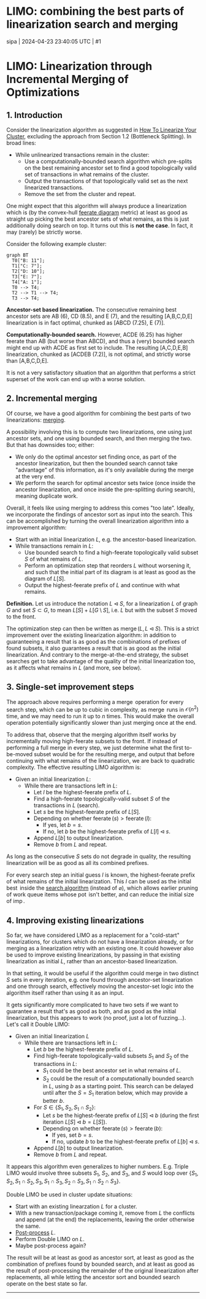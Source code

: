 # LIMO: combining the best parts of linearization search and merging

sipa | 2024-04-23 23:40:05 UTC | #1

# LIMO: Linearization through Incremental Merging of Optimizations

<div data-theme-toc="true"> </div>

## 1. Introduction

Consider the linearization algorithm as suggested in [How To Linearize Your Cluster](https://delvingbitcoin.org/t/how-to-linearize-your-cluster/303), excluding the approach from Section 1.2 (Bottleneck Splitting). In broad lines:
* While unlinearized transactions remain in the cluster:
  * Use a computationally-bounded search algorithm which pre-splits on the best remaining ancestor set to find a good topologically valid set of transactions in what remains of the cluster.
  * Output the transactions of that topologically valid set as the next linearized transactions.
  * Remove the set from the cluster and repeat.

One might expect that this algorithm will always produce a linearization which is (by the convex-hull [feerate diagram](https://delvingbitcoin.org/t/cluster-mempool-definitions-theory/202#linearizations-and-chunks-3) metric) at least as good as straight up picking the best ancestor sets of what remains, as this is just additionally doing search on top. It turns out this is **not the case**. In fact, it may (rarely) be strictly worse.

Consider the following example cluster:

```mermaid height=234,auto
graph BT
  T0["B: 11"];
  T1["C: 7"];
  T2["D: 10"];
  T3["E: 7"];
  T4["A: 1"];
  T0 --> T4;
  T2 --> T1 --> T4;
  T3 --> T4;
```

**Ancestor-set based linearization.** The consecutive remaining best ancestor sets are AB (6), CD (8.5), and E (7), and the resulting [A,B,C,D,E] linearization is in fact optimal, chunked as [ABCD (7.25), E (7)].

**Computationally-bounded search.** However, ACDE (6.25) has higher feerate than AB (but worse than ABCD), and thus a (very) bounded search might end up with ACDE as first set to include. The resulting [A,C,D,E,B] linearization, chunked as [ACDEB (7.2)], is not optimal, and strictly worse than [A,B,C,D,E].

It is not a very satisfactory situation that an algorithm that performs a strict superset of the work can end up with a worse solution.

## 2. Incremental merging

Of course, we have a good algorithm for combining the best parts of two linearizations: [merging](https://delvingbitcoin.org/t/merging-incomparable-linearizations/209).

A possibility involving this is to compute two linearizations, one using just ancestor sets, and one using bounded search, and then merging the two. But that has downsides too; either:
* We only do the optimal ancestor set finding once, as part of the ancestor linearization, but then the bounded search cannot take "advantage" of this information, as it's only available during the merge at the very end.
* We perform the search for optimal ancestor sets twice (once inside the ancestor linearization, and once inside the pre-splitting during search), meaning duplicate work.

Overall, it feels like using merging to address this comes "too late". Ideally, we incorporate the findings of ancestor sort as input into the search. This can be accomplished by turning the overall linearization algorithm into a improvement algorithm:
* Start with an initial linearization $L$, e.g. the ancestor-based linearization.
* While transactions remain in $L$:
  * Use bounded search to find a high-feerate topologically valid subset $S$ of what remains of $L$.
  * Perform an optimization step that reorders $L$ without worsening it, and such that the initial part of its diagram is at least as good as the diagram of $L[S]$.
  * Output the highest-feerate prefix of $L$ and continue with what remains.

**Definition.** Let us introduce the notation $L \triangleleft S$, for a linearization $L$ of graph $G$ and set $S \subset G$, to mean $L[S] + L[G \setminus S]$, i.e. $L$ but with the subset $S$ moved to the front.

The optimization step can then be written as $\operatorname{merge}(L, L \triangleleft S)$. This is a strict improvement over the existing linearization algorithm: in addition to guaranteeing a result that is as good as the combinations of prefixes of found subsets, it also guarantees a result that is as good as the initial linearization. And contrary to the merge-at-the-end strategy, the subset searches get to take advantage of the quality of the initial linearization too, as it affects what remains in $L$ (and more, see below).

## 3. Single-set improvement steps

The approach above requires performing a $\operatorname{merge}$ operation for every search step, which can be up to cubic in complexity, as $\operatorname{merge}$ runs in $\mathcal{O}(n^2)$ time, and we may need to run it up to $n$ times. This would make the overall operation potentially significantly slower than just merging once at the end.

To address that, observe that the merging algorithm itself works by incrementally moving high-feerate subsets to the front. If instead of performing a full merge in every step, we just determine what the first to-be-moved subset would be for the resulting merge, and output that before continuing with what remains of the linearization, we are back to quadratic complexity. The effective resulting LIMO algorithm is:

* Given an initial linearization $L$:
  * While there are transactions left in $L$:
    * Let $l$ be the highest-feerate prefix of $L$.
    * Find a high-feerate topologically-valid subset $S$ of the transactions in $L$ (search).
    * Let $s$ be the highest-feerate prefix of $L[S]$.
    * Depending on whether $\operatorname{feerate}(s) > \operatorname{feerate}(l)$:
      * If yes, let $b = s$.
      * If no, let $b$ be the highest-feerate prefix of $L[l] \triangleleft s$.
    * Append $L[b]$ to output linearization.
    * Remove $b$ from $L$ and repeat.

As long as the consecutive $S$ sets do not degrade in quality, the resulting linearization will be as good as all its combined prefixes.

For every search step an initial guess $l$ is known, the highest-feerate prefix of what remains of the initial linearization. This $l$ can be used as the initial $\operatorname{best}$ inside the [search algorithm](https://delvingbitcoin.org/t/how-to-linearize-your-cluster/303) (instead of $\varnothing$), which allows earlier pruning of work queue items whose $\operatorname{pot}$ isn't better, and can reduce the initial size of $\operatorname{imp}$.

## 4. Improving existing linearizations

So far, we have considered LIMO as a replacement for a "cold-start" linearizations, for clusters which do not have a linearization already, or for merging as a linearization retry with an existing one. It could however also be used to improve existing linearizations, by passing in that existing linearization as initial $L$, rather than an ancestor-based linearization.

In that setting, it would be useful if the algorithm could merge in two distinct $S$ sets in every iteration, e.g. one found through ancestor-set linearization and one through search, effectively moving the ancestor-set logic into the algorithm itself rather than using it as an input.

It gets significantly more complicated to have two sets if we want to guarantee a result that's as good as both, and as good as the initial linearization, but this appears to work (no proof, just a lot of fuzzing...). Let's call it Double LIMO:

* Given an initial linearization $L$
  * While there are transactions left in $L$:
    * Let $b$ be the highest-feerate prefix of $L$.
    * Find high-feerate topologically-valid subsets $S_1$ and $S_2$ of the transactions in $L$:
      * $S_1$ could be the best ancestor set in what remains of $L$.
      * $S_2$ could be the result of a computationally bounded search in $L$, using $b$ as a starting point. This search can be delayed until after the $S = S_1$ iteration below, which may provide a better $b$.
    * For $S \in \{S_1, S_2, S_1 \cap S_2\}$:
      * Let $s$ be the highest-feerate prefix of $L[S] \triangleleft b$ (during the first iteration $L[S] \triangleleft b = L[S]$).
      * Depending on whether $\operatorname{feerate}(s) > \operatorname{feerate}(b)$:
         * If yes, set $b = s$.
         * If no, update $b$ to be the highest-feerate prefix of $L[b] \triangleleft s$.
    * Append $L[b]$ to output linearization.
    * Remove $b$ from $L$ and repeat.

It appears this algorithm even generalizes to higher numbers. E.g. Triple LIMO would involve three subsets $S_1$, $S_2$, and $S_3$, and $S$ would loop over $\{S_1, S_2, S_1 \cap S_2, S_3, S_1 \cap S_3, S_2 \cap S_3, S_1 \cap S_2 \cap S_3\}$.

Double LIMO be used in cluster update situations:
* Start with an existing linearzation $L$ for a cluster.
* With a new transaction/package coming it, remove from $L$ the conflicts and append (at the end) the replacements, leaving the order otherwise the same.
* [Post-process](https://delvingbitcoin.org/t/linearization-post-processing-o-n-2-fancy-chunking/201) $L$.
* Perform Double LIMO on $L$.
* Maybe post-process again?

The result will be at least as good as ancestor sort, at least as good as the combination of prefixes found by bounded search, and at least as good as the result of post-processing the remainder of the original linearization after replacements, all while letting the ancestor sort and bounded search operate on the best state so far.

-------------------------

